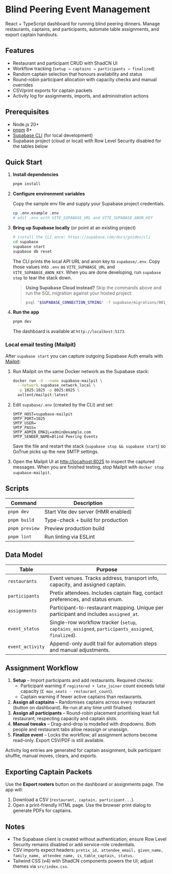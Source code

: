 # Blind Peering Event Management

React + TypeScript dashboard for running blind peering dinners. Manage restaurants, captains, and participants, automate table assignments, and export captain handouts.

## Features

- Restaurant and participant CRUD with ShadCN UI
- Workflow tracking (`setup → captains → participants → finalized`)
- Random captain selection that honours availability and status
- Round-robin participant allocation with capacity checks and manual overrides
- CSV/print exports for captain packets
- Activity log for assignments, imports, and administration actions

## Prerequisites

- Node.js 20+
- [pnpm](https://pnpm.io/) 8+
- [Supabase CLI](https://supabase.com/docs/guides/cli) (for local development)
- Supabase project (cloud or local) with Row Level Security disabled for the tables below

## Quick Start

1. **Install dependencies**

   ```bash
   pnpm install
   ```

2. **Configure environment variables**

   Copy the sample env file and supply your Supabase project credentials.

   ```bash
   cp .env.example .env
   # edit .env with VITE_SUPABASE_URL and VITE_SUPABASE_ANON_KEY
   ```

3. **Bring up Supabase locally** (or point at an existing project)

   ```bash
   # install the CLI once: https://supabase.com/docs/guides/cli
   cd supabase
   supabase start
   supabase db reset
   ```

   The CLI prints the local API URL and anon key to `supabase/.env`. Copy those values into `.env` as `VITE_SUPABASE_URL` and `VITE_SUPABASE_ANON_KEY`. When you are done developing, run `supabase stop` to tear the stack down.

   > **Using Supabase Cloud instead?** Skip the commands above and run the SQL migration against your hosted project:
   >
   > ```bash
   > psql "$SUPABASE_CONNECTION_STRING" -f supabase/migrations/001_create_blind_peering.sql
   > ```

4. **Run the app**

   ```bash
   pnpm dev
   ```

   The dashboard is available at `http://localhost:5173`.

### Local email testing (Mailpit)

After `supabase start` you can capture outgoing Supabase Auth emails with [Mailpit](https://github.com/axllent/mailpit):

1. Run Mailpit on the same Docker network as the Supabase stack:

   ```bash
   docker run -d --name supabase-mailpit \
     --network supabase_network_local \
     -p 1025:1025 -p 8025:8025 \
     axllent/mailpit:latest
   ```

2. Edit `supabase/.env` (created by the CLI) and set:

   ```
   SMTP_HOST=supabase-mailpit
   SMTP_PORT=1025
   SMTP_USER=
   SMTP_PASS=
   SMTP_ADMIN_EMAIL=admin@example.com
   SMTP_SENDER_NAME=Blind Peering Events
   ```

   Save the file and restart the stack (`supabase stop && supabase start`) so GoTrue picks up the new SMTP settings.

3. Open the Mailpit UI at [http://localhost:8025](http://localhost:8025) to inspect the captured messages. When you are finished testing, stop Mailpit with `docker stop supabase-mailpit`.

## Scripts

| Command        | Description                         |
| -------------- | ----------------------------------- |
| `pnpm dev`     | Start Vite dev server (HMR enabled) |
| `pnpm build`   | Type-check + build for production   |
| `pnpm preview` | Preview production build            |
| `pnpm lint`    | Run linting via ESLint              |

## Data Model

| Table            | Purpose                                                                                           |
| ---------------- | ------------------------------------------------------------------------------------------------- |
| `restaurants`    | Event venues. Tracks address, transport info, capacity, and assigned captain.                     |
| `participants`   | Pretix attendees. Includes captain flag, contact preferences, and status enum.                    |
| `assignments`    | Participant-to-restaurant mapping. Unique per participant and includes `assigned_at`.             |
| `event_status`   | Single-row workflow tracker (`setup`, `captains_assigned`, `participants_assigned`, `finalized`). |
| `event_activity` | Append-only audit trail for automation steps and manual adjustments.                              |

## Assignment Workflow

1. **Setup** – Import participants and add restaurants. Required checks:
   - Participant warning if `registered + late_joiner` count exceeds total capacity (`Σ max_seats - restaurant_count`).
   - Captain warning if fewer active captains than restaurants.
2. **Assign all captains** – Randomises captains across every restaurant (button on dashboard). Re-run at any time until finalised.
3. **Assign all participants** – Round-robin placement prioritising least full restaurant, respecting capacity and captain slots.
4. **Manual tweaks** – Drag-and-drop is modelled with dropdowns. Both people and restaurant tabs allow reassign or unassign.
5. **Finalize event** – Locks the workflow; all assignment actions become read-only. Export CSV/PDF is still available.

Activity log entries are generated for captain assignment, bulk participant shuffle, manual moves, clears, and exports.

## Exporting Captain Packets

Use the **Export rosters** button on the dashboard or assignments page. The app will:

1. Download a CSV (`restaurant, captain, participant...`).
2. Open a print-friendly HTML page. Use the browser print dialog to generate PDFs for captains.

## Notes

- The Supabase client is created without authentication; ensure Row Level Security remains disabled or add service-role credentials.
- CSV imports expect headers: `pretix_id, attendee_email, given_name, family_name, attendee_name, is_table_captain, status`.
- Tailwind CSS (v4) with ShadCN components powers the UI; adjust themes via `src/index.css`.
